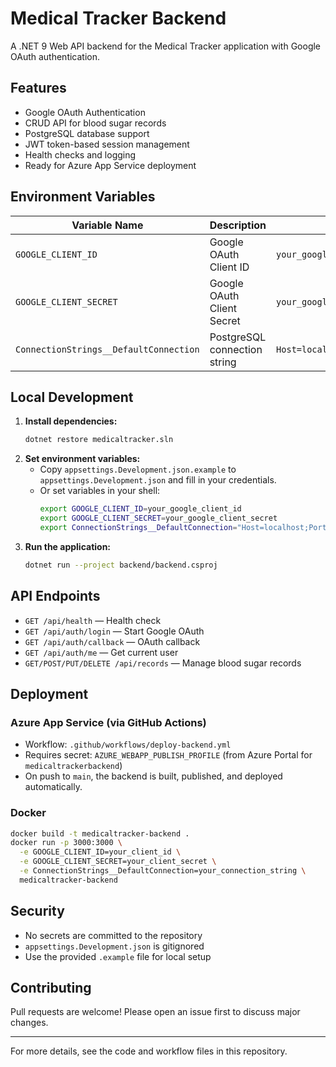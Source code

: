 # Medical Tracker Backend

A .NET 9 Web API backend for the Medical Tracker application with Google OAuth authentication.

## Features

- Google OAuth Authentication
- CRUD API for blood sugar records
- PostgreSQL database support
- JWT token-based session management
- Health checks and logging
- Ready for Azure App Service deployment

## Environment Variables

| Variable Name | Description | Example Value |
|---------------|-------------|---------------|
| `GOOGLE_CLIENT_ID` | Google OAuth Client ID | `your_google_client_id.apps.googleusercontent.com` |
| `GOOGLE_CLIENT_SECRET` | Google OAuth Client Secret | `your_google_client_secret` |
| `ConnectionStrings__DefaultConnection` | PostgreSQL connection string | `Host=localhost;Port=5432;Database=bloodsugar;Username=postgres;Password=password` |

## Local Development

1. **Install dependencies:**
   ```bash
   dotnet restore medicaltracker.sln
   ```
2. **Set environment variables:**
   - Copy `appsettings.Development.json.example` to `appsettings.Development.json` and fill in your credentials.
   - Or set variables in your shell:
     ```bash
     export GOOGLE_CLIENT_ID=your_google_client_id
     export GOOGLE_CLIENT_SECRET=your_google_client_secret
     export ConnectionStrings__DefaultConnection="Host=localhost;Port=5432;Database=bloodsugar;Username=postgres;Password=password"
     ```
3. **Run the application:**
   ```bash
   dotnet run --project backend/backend.csproj
   ```

## API Endpoints

- `GET /api/health` — Health check
- `GET /api/auth/login` — Start Google OAuth
- `GET /api/auth/callback` — OAuth callback
- `GET /api/auth/me` — Get current user
- `GET/POST/PUT/DELETE /api/records` — Manage blood sugar records

## Deployment

### Azure App Service (via GitHub Actions)
- Workflow: `.github/workflows/deploy-backend.yml`
- Requires secret: `AZURE_WEBAPP_PUBLISH_PROFILE` (from Azure Portal for `medicaltrackerbackend`)
- On push to `main`, the backend is built, published, and deployed automatically.

### Docker
```bash
docker build -t medicaltracker-backend .
docker run -p 3000:3000 \
  -e GOOGLE_CLIENT_ID=your_client_id \
  -e GOOGLE_CLIENT_SECRET=your_client_secret \
  -e ConnectionStrings__DefaultConnection=your_connection_string \
  medicaltracker-backend
```

## Security
- No secrets are committed to the repository
- `appsettings.Development.json` is gitignored
- Use the provided `.example` file for local setup

## Contributing
Pull requests are welcome! Please open an issue first to discuss major changes.

---

For more details, see the code and workflow files in this repository. 
